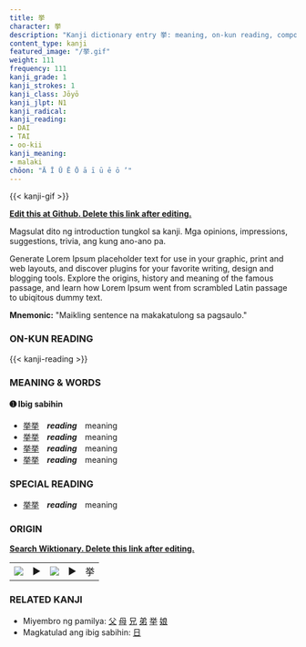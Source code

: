 ```yaml
---
title: 挙
character: 挙
description: "Kanji dictionary entry 挙: meaning, on-kun reading, compounds, origin, related kanji"
content_type: kanji
featured_image: "/挙.gif"
weight: 111
frequency: 111
kanji_grade: 1
kanji_strokes: 1
kanji_class: Jōyō
kanji_jlpt: N1
kanji_radical: 
kanji_reading: 
- DAI
- TAI
- oo-kii
kanji_meaning:
- malaki
chōon: "Ā Ī Ū Ē Ō ā ī ū ē ō ’"
---
```

[//]: # (Don't edit the line below. Kanji animated GIF code is automatically generated.)
{{< kanji-gif >}}

[//]: # (Edit below this line.)

**[Edit this at Github. Delete this link after editing.](https://github.com/tim0g/tim/tree/main/content/kanji/挙/index.md)**

Magsulat dito ng introduction tungkol sa kanji. Mga opinions, impressions, suggestions, trivia, ang kung ano-ano pa.

Generate Lorem Ipsum placeholder text for use in your graphic, print and web layouts, and discover plugins for your favorite writing, design and blogging tools. Explore the origins, history and meaning of the famous passage, and learn how Lorem Ipsum went from scrambled Latin passage to ubiqitous dummy text.
 
**Mnemonic:** "Maikling sentence na makakatulong sa pagsaulo."

### ON-KUN READING

[//]: # (Don't edit the line below. ON-KUN READING code is automatically generated.)
{{< kanji-reading >}}

### MEANING & WORDS

#### ➊ **Ibig sabihin**
  - [挙](../挙)[挙](../挙)　***reading***　meaning
  - [挙](../挙)[挙](../挙)　***reading***　meaning
  - [挙](../挙)[挙](../挙)　***reading***　meaning
  - [挙](../挙)[挙](../挙)　***reading***　meaning

### SPECIAL READING
  - [挙](../挙)[挙](../挙)　***reading***　meaning

### ORIGIN

**[Search Wiktionary. Delete this link after editing.](https://wiktionary.org/wiki/挙)**
<table class="kanji-table"><tr><td>
<img src="60px-挙-bronze.svg.png">
</td><td>▶</td><td>
<img src="60px-挙-oracle.svg.png">
</td><td>▶</td>
<td class="kanji-origin">挙</td>
</tr></table>

### RELATED KANJI
- Miyembro ng pamilya: [父](../父) [母](../母) [兄](../兄) [弟](../弟) [挙](../挙) [娘](../娘)
- Magkatulad ang ibig sabihin: [日](../日)
